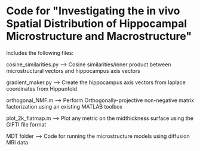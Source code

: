 # Code for "Investigating the in vivo Spatial Distribution of Hippocampal Microstructure and Macrostructure"

Includes the following files:

cosine_similarities.py --> Cosine similarities/inner product between microstructural vectors and hippocampus axis vectors

gradient_maker.py --> Create the hippocampus axis vectors from laplace coordinates from Hippunfold

orthogonal_NMF.m --> Perform Orthogonally-projective non-negative matrix factorization using an existing MATLAB toolbox

plot_2k_flatmap.m --> Plot any metric on the midthickness surface using the GIFTI file format

MDT folder --> Code for running the microstructure models using diffusion MRI data

